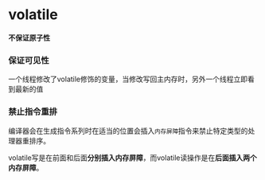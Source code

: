 # volatile

**不保证原子性**

### 保证可见性

一个线程修改了volatile修饰的变量，当修改写回主内存时，另外一个线程立即看到最新的值

### 禁止指令重排

编译器会在生成指令系列时在适当的位置会插入`内存屏障`指令来禁止特定类型的处理器重排序。

volatile写是在前面和后面**分别插入内存屏障**，而volatile读操作是在**后面插入两个内存屏障**。